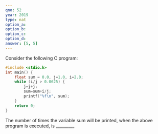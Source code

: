 ```yaml
---
qno: 52
year: 2019
type: nat
option_a:
option_b:
option_c:
option_d:
answer: [5, 5]
---
```


Consider the following C program:

```c
#include <stdio.h>
int main() {
    float sum = 0.0, j=1.0, i=2.0;
    while (i/j > 0.0625) {
        j=j+j;
        sum=sum+i/j;
        printf("%f\n", sum);
    }
    return 0;
}
```

The number of times the variable sum will be printed, when the above program is executed, is _________